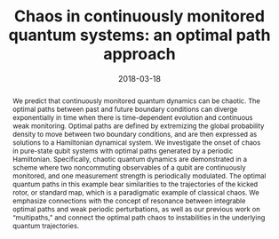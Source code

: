 ---
title: "Chaos in continuously monitored quantum systems: an optimal path approach"
collection: publications
image: chaos.png
external_url: https://arxiv.org/abs/1803.07615
date: 2018-03-18
abstract: "We predict that continuously monitored quantum dynamics can be chaotic. The optimal paths between past and future boundary conditions can diverge exponentially in time when there is time-dependent evolution and continuous weak monitoring. Optimal paths are defined by extremizing the global probability density to move between two boundary conditions, and are then expressed as solutions to a Hamiltonian dynamical system. We investigate the onset of chaos in pure-state qubit systems with optimal paths generated by a periodic Hamiltonian. Specifically, chaotic quantum dynamics are demonstrated in a scheme where two noncommuting observables of a qubit are continuously monitored, and one measurement strength is periodically modulated. The optimal quantum paths in this example bear similarities to the trajectories of the kicked rotor, or standard map, which is a paradigmatic example of classical chaos. We emphasize connections with the concept of resonance between integrable optimal paths and weak periodic perturbations, as well as our previous work on “multipaths,” and connect the optimal path chaos to instabilities in the underlying quantum trajectories."
---